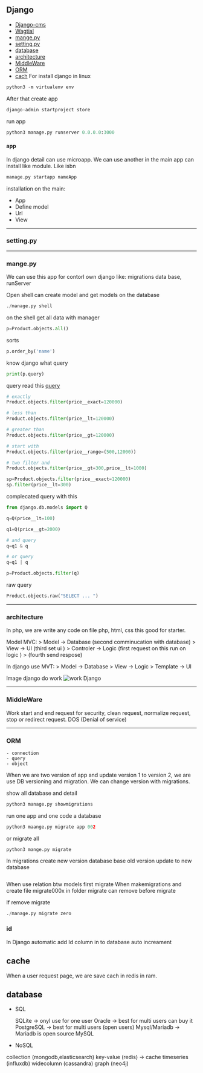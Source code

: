 ## Django

- [Django-cms](https://www.django-cms.org)
- [Wagtial](https://wagtail.org)
- [mange.py]()
- [setting.py]()
- [database]()
- [architecture]()
- [MiddleWare]()
- [ORM]()
- [cach]()
For install django in linux

```python
python3 -m virtualenv env
```

After that create app 

```python
django-admin startproject store
```
run app

```python
python3 manage.py runserver 0.0.0.0:3000 
```

#### app

In django detail can use microapp. We can use another in the main app
can install like module. Like isbn

```python
manage.py startapp nameApp
```

installation on the main:
- App
- Define model
- Url
- View

---
### setting.py



---
### mange.py

We can use this app for contorl own django like: migrations data base, runServer

Open shell can create model and get models on the database

```python
./manage.py shell
```
on the shell get all data with manager 

```python
p=Product.objects.all()
```

sorts 
```python
p.order_by('name')
```

know django what query 
```python
print(p.query)
```
query
read this [query]()
```python
# exactly 
Product.objects.filter(price__exact=120000)

# less than
Product.objects.filter(price__lt=120000)

# greater than
Product.objects.filter(price__gt=120000)

# start with
Product.objects.filter(price__range=(500,12000))

# two filter and 
Product.objects.filter(price__gt=300,price__lt=1000)

sp=Product.objects.filter(price__exact=120000)
sp.filter(price__lt=300)

```

complecated query with this

```python
from django.db.models import Q

q=Q(price__lt=100)

q1=Q(price__gt=2000)

# and query
q=q1 & q

# or query
q=q1 | q

p=Product.objects.filter(q)

```

raw query
```python
Product.objects.raw("SELECT ... ")
```

---
### architecture

In php, we are write any code on file php, html, css this good for starter.

Model MVC:
    > Model -> Database (second comminucation with database)
    > View -> UI (third set ui ) 
    > Controler -> Logic (first request on this run on logic )
    > (fourth send respose)

In django use MVT:
    > Model -> Database
    > View -> Logic
    > Template -> UI

Image django do work
![work Django]()

---
### MiddleWare

Work start and end request for security, clean request, normalize request, stop or redirect request.
DOS (Denial of service)


---
### ORM
 

    - connection
    - query
    - object

When we are two version of app and update version 1 to version 2, we are use DB versioning and migration.
We can change version with migrations.

show all database and detail
```python
python3 manage.py showmigrations
```

run one app and one code a database
```python
python3 maange.py migrate app 002
```

or migrate all 
```python3
python3 mange.py migrate
```

In migrations create new version database base old version update to new database

```python

```
When use relation btw models first migrate 
When makemigrations and create file migrate000x in folder migrate can remove before migrate

If remove migrate 
```python
./manage.py migrate zero
```

### id

In Django automatic add Id column in to database auto increament


## cache

When a user request page, we are save cach in redis in ram.

## database

- SQL

    SQLite -> onyl use for one user
    Oracle -> best for multi users can buy it
    PostgreSQL -> best for multi users (open users)
    Mysql/Mariadb -> Mariadb is open source MySQL

- NoSQL

collection (mongodb,elasticsearch)
key-value (redis) -> cache
timeseries (influxdb)
widecolumn (cassandra)
graph (neo4j)





 
